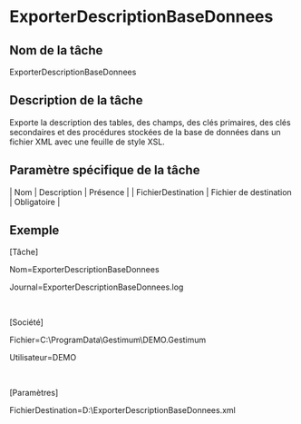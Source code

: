 # ExporterDescriptionBaseDonnees

## Nom de la tâche


ExporterDescriptionBaseDonnees


## Description de la tâche


Exporte la description des tables, des champs, des clés primaires, des clés secondaires et des procédures stockées de la base de données dans un fichier XML avec une feuille de style XSL.


## Paramètre spécifique de la tâche








| Nom | Description | Présence |
| FichierDestination | Fichier de destination | Obligatoire |


## Exemple


[Tâche]


Nom=ExporterDescriptionBaseDonnees


Journal=ExporterDescriptionBaseDonnees.log


 


[Société]


Fichier=C:\ProgramData\Gestimum\DEMO.Gestimum


Utilisateur=DEMO


 


[Paramètres]


FichierDestination=D:\ExporterDescriptionBaseDonnees.xml


